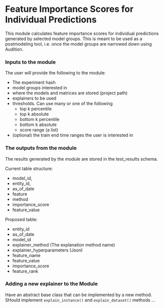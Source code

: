 # Feature Importance Scores for Individual Predictions

This module calculates feature importance scores for individual predictions generated by selected model groups. 
This is meant to be used as a postmodeling tool, i.e. once the model groups are narrowed down using Audition. 


### Inputs to the module

The user will provide the following to the module:
- The experiment hash
- model groups interested in
- where the models and matrices are stored (project path)
- explainers to be used
- thresholds. Can use many or one of the following
  - top k percentile
  - top k absolute
  - bottom k percentile
  - bottom k absolute
  - score range (a list)
- (optional) the train end time ranges the user is interested in


### The outputs from the module

The results generated by the module are stored in the test_results schema. 

Current table structure: 
- model_id,
- entity_id,
- as_of_date
- feature
- method
- importance_score
- feature_value


Proposed table:
- entity_id 
- as_of_date
- model_id
- explainer_method (The explanation method name)
- explainer_hyperparameters (Json)
- feature_name
- feature_value
- importance_score
- feature_rank






### Adding a new explainer to the Module

Have an abstract base class that can be implemented by a new method. 
SHould implement `explain_instance()` and `explain_dataset()` methods ... 





